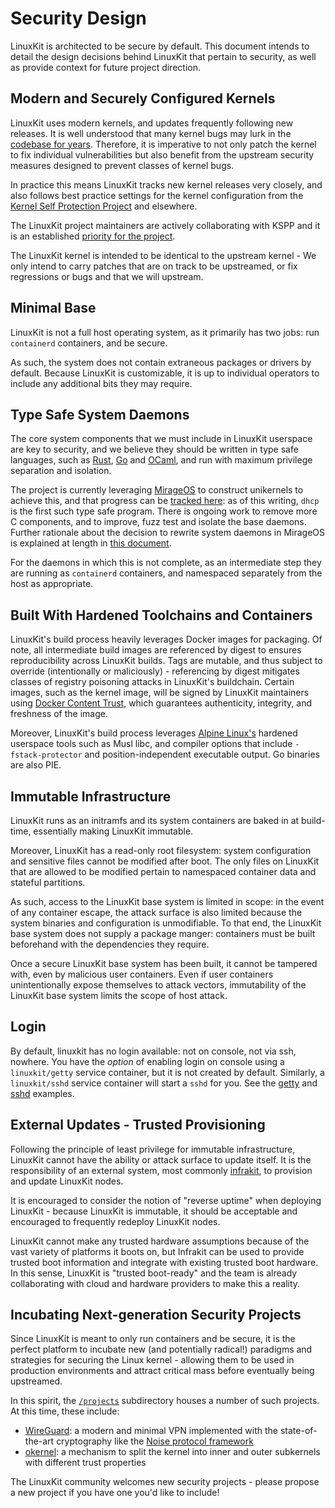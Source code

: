 # Security Design

LinuxKit is architected to be secure by default. This document intends to detail the design decisions behind LinuxKit that
pertain to security, as well as provide context for future project direction.


## Modern and Securely Configured Kernels

LinuxKit uses modern kernels, and updates frequently following new releases. It is well understood that many kernel bugs
may lurk in the [codebase for years](https://lwn.net/Articles/410606/). Therefore, it is imperative to not only patch
the kernel to fix individual vulnerabilities but also benefit from the upstream security measures designed to prevent
classes of kernel bugs.

In practice this means LinuxKit tracks new kernel releases very closely, and also follows best practice settings for the
kernel configuration from the [Kernel Self Protection Project](https://kernsec.org/wiki/index.php/Kernel_Self_Protection_Project)
and elsewhere.

The LinuxKit project maintainers are actively collaborating with KSPP and it is an established [priority for the project](../projects/kspp/roadmap.md).

The LinuxKit kernel is intended to be identical to the upstream kernel - We only intend to carry patches that are on track
to be upstreamed, or fix regressions or bugs and that we will upstream.


## Minimal Base

LinuxKit is not a full host operating system, as it primarily has two jobs: run `containerd` containers, and be secure.

As such, the system does not contain extraneous packages or drivers by default. Because LinuxKit is customizable, it is up to
individual operators to include any additional bits they may require.


## Type Safe System Daemons

The core system components that we must include in LinuxKit userspace are key to security, and we believe
they should be written in type safe languages, such as [Rust](https://www.rust-lang.org/en-US/), [Go](https://golang.org/)
and [OCaml](http://www.ocaml.org/), and run with maximum privilege separation and isolation.

The project is currently leveraging [MirageOS](https://mirage.io/) to construct unikernels to achieve this, and that progress can be
[tracked here](../projects/miragesdk/roadmap.md): as of this writing, `dhcp` is the first such type safe program.
There is ongoing work to remove more C components, and to improve, fuzz test and isolate the base daemons.
Further rationale about the decision to rewrite system daemons in MirageOS is explained at length in [this document](../projects/miragesdk/README.md).

For the daemons in which this is not complete, as an intermediate step they are running as `containerd` containers,
and namespaced separately from the host as appropriate.


## Built With Hardened Toolchains and Containers

LinuxKit's build process heavily leverages Docker images for packaging. Of note, all intermediate build images
are referenced by digest to ensures reproducibility across LinuxKit builds. Tags are mutable, and thus subject to override
(intentionally or maliciously) - referencing by digest mitigates classes of registry poisoning attacks in LinuxKit's buildchain.
Certain images, such as the kernel image, will be signed by LinuxKit maintainers using [Docker Content Trust](https://docs.docker.com/engine/security/trust/content_trust/),
which guarantees authenticity, integrity, and freshness of the image.

Moreover, LinuxKit's build process leverages [Alpine Linux's](https://alpinelinux.org/) hardened userspace tools such as
Musl libc, and compiler options that include `-fstack-protector` and position-independent executable output. Go binaries
are also PIE.


## Immutable Infrastructure

LinuxKit runs as an initramfs and its system containers are baked in at build-time, essentially making LinuxKit immutable.

Moreover, LinuxKit has a read-only root filesystem: system configuration and sensitive files cannot be modified after boot.
The only files on LinuxKit that are allowed to be modified pertain to namespaced container data and stateful partitions.

As such, access to the LinuxKit base system is limited in scope: in the event of any container escape, the attack surface
is also limited because the system binaries and configuration is unmodifiable. To that end, the LinuxKit base system does not
supply a package manger: containers must be built beforehand with the dependencies they require.

Once a secure LinuxKit base system has been built, it cannot be tampered with, even by malicious user containers. Even if user
containers unintentionally expose themselves to attack vectors, immutability of the LinuxKit base system limits the scope of
host attack.


## Login
By default, linuxkit has no login available: not on console, not via ssh, nowhere. You have the _option_ of enabling login on console using a `linuxkit/getty` service container, but it is not created by default. Similarly, a `linuxkit/sshd` service container will start a `sshd` for you. See the [getty](../examples/getty.yml) and [sshd](../examples.sshd.yml) examples.

## External Updates - Trusted Provisioning

Following the principle of least privilege for immutable infrastructure, LinuxKit cannot have the ability or attack surface
to update itself. It is the responsibility of an external system, most commonly [infrakit](https://github.com/docker/infrakit), to provision
and update LinuxKit nodes.

It is encouraged to consider the notion of "reverse uptime" when deploying LinuxKit - because LinuxKit is immutable, it should be
acceptable and encouraged to frequently redeploy LinuxKit nodes.

LinuxKit cannot make any trusted hardware assumptions because of the vast variety of platforms it boots on, but Infrakit
can be used to provide trusted boot information and integrate with existing trusted boot hardware. In this sense, LinuxKit is
"trusted boot-ready" and the team is already collaborating with cloud and hardware providers to make this a reality.


## Incubating Next-generation Security Projects

Since LinuxKit is meant to only run containers and be secure, it is the perfect platform to incubate new (and potentially radical!)
paradigms and strategies for securing the Linux kernel - allowing them to be used in production environments and attract
critical mass before eventually being upstreamed.

In this spirit, the [`/projects`](../projects) subdirectory houses a number of such projects. At this time, these include:
- [WireGuard](../projects/wireguard/roadmap.md): a modern and minimal VPN implemented with the state-of-the-art cryptography
like the [Noise protocol framework](http://www.noiseprotocol.org/)
- [okernel](../projects/okernel/README.md): a mechanism to split the kernel into inner and outer subkernels with different trust properties

The LinuxKit community welcomes new security projects - please propose a new project if you have one you'd like to include!
